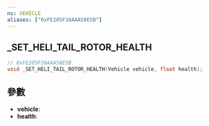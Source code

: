 ```yaml
---
ns: VEHICLE
aliases: ["0xFE205F38AAA58E5B"]
---
```

## _SET_HELI_TAIL_ROTOR_HEALTH

```c
// 0xFE205F38AAA58E5B
void _SET_HELI_TAIL_ROTOR_HEALTH(Vehicle vehicle, float health);
```

## 參數
* **vehicle**: 
* **health**: 


